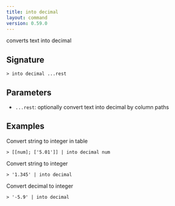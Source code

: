 ```yaml
---
title: into decimal
layout: command
version: 0.59.0
---
```


converts text into decimal

## Signature

```> into decimal ...rest```

## Parameters

 -  `...rest`: optionally convert text into decimal by column paths

## Examples

Convert string to integer in table
```shell
> [[num]; ['5.01']] | into decimal num
```

Convert string to integer
```shell
> '1.345' | into decimal
```

Convert decimal to integer
```shell
> '-5.9' | into decimal
```

